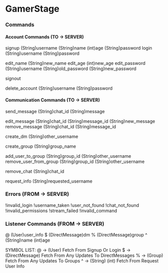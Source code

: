 # GamerStage

### Commands

#### Account Commands (TO -> SERVER)
signup (String)username (String)name (int)age (String)password
login (String)username (String)password

edit_name (String)new_name
edit_age (int)new_age
edit_password (String)username (String)old_password (String)new_password

signout

delete_account (String)username (String)password

#### Communication Commands (TO -> SERVER)

send_message (String)chat_id (String)message

edit_message (String)chat_id (String)message_id (String)new_message
remove_message (String)chat_id (String)message_id 

create_dm (String)other_username

create_group (String)group_name

add_user_to_group (String)group_id (String)other_username
remove_user_from_group (String)group_id (String)other_username

remove_chat (String)chat_id 

request_info (String)requested_username
    
### Errors (FROM -> SERVER)

!invalid_login 
!username_taken
!user_not_found
!chat_not_found
!invalid_permissions
!stream_failed
!invalid_command

### Listener Commands (FROM -> SERVER)

@ (User)user_info
$ (DirectMessage)dm
% (DirectMessage)group
^ (String)name (int)age

SYMBOL LIST:
@ -> (User) Fetch From Signup Or Login
$ -> (DirectMessage) Fetch From Any Updates To DirectMessages
% -> (Group) Fetch From Any Updates To Groups
^ -> (String) (int) Fetch From Request User Info

